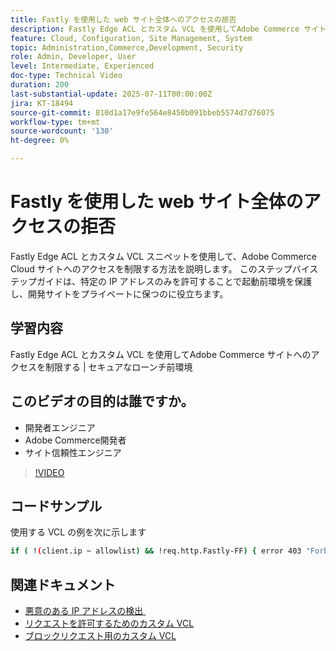 ```yaml
---
title: Fastly を使用した web サイト全体へのアクセスの拒否
description: Fastly Edge ACL とカスタム VCL を使用してAdobe Commerce サイトへのアクセスを制限する
feature: Cloud, Configuration, Site Management, System
topic: Administration,Commerce,Development, Security
role: Admin, Developer, User
level: Intermediate, Experienced
doc-type: Technical Video
duration: 200
last-substantial-update: 2025-07-11T00:00:00Z
jira: KT-18494
source-git-commit: 810d1a17e9fe564e8450b091bbeb5574d7d76075
workflow-type: tm+mt
source-wordcount: '130'
ht-degree: 0%

---
```



# Fastly を使用した web サイト全体のアクセスの拒否

Fastly Edge ACL とカスタム VCL スニペットを使用して、Adobe Commerce Cloud サイトへのアクセスを制限する方法を説明します。 このステップバイステップガイドは、特定の IP アドレスのみを許可することで起動前環境を保護し、開発サイトをプライベートに保つのに役立ちます。

## 学習内容

Fastly Edge ACL とカスタム VCL を使用してAdobe Commerce サイトへのアクセスを制限する | セキュアなローンチ前環境

## このビデオの目的は誰ですか。

* 開発者エンジニア
* Adobe Commerce開発者
* サイト信頼性エンジニア

>[!VIDEO](https://video.tv.adobe.com/v/3464780/?learn=on&enablevpops&captions=jpn)

## コードサンプル

使用する VCL の例を次に示します

```BASH
if ( !(client.ip ~ allowlist) && !req.http.Fastly-FF) { error 403 "Forbidden";}
```

## 関連ドキュメント

* [&#x200B; 悪意のある IP アドレスの検出 &#x200B;](https://experienceleague.adobe.com/ja/docs/commerce-learn/tutorials/tools/new-relic/malicious-ip)
* [&#x200B; リクエストを許可するためのカスタム VCL](https://experienceleague.adobe.com/ja/docs/commerce-on-cloud/user-guide/cdn/custom-vcl-snippets/fastly-vcl-allowlist)
* [&#x200B; ブロックリクエスト用のカスタム VCL](https://experienceleague.adobe.com/ja/docs/commerce-on-cloud/user-guide/cdn/custom-vcl-snippets/fastly-vcl-blocking)